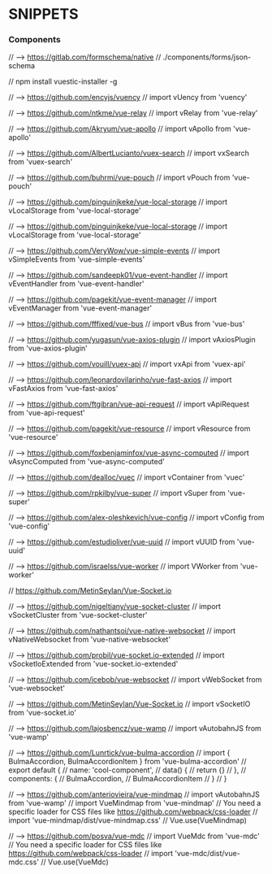 # SNIPPETS

### Components
// --> https://gitlab.com/formschema/native
// ./components/forms/json-schema

// npm install vuestic-installer -g

// --> https://github.com/encyjs/vuency
// import vUency from 'vuency'

// --> https://github.com/ntkme/vue-relay
// import vRelay from 'vue-relay'

// --> https://github.com/Akryum/vue-apollo
// import vApollo from 'vue-apollo'

// --> https://github.com/AlbertLucianto/vuex-search
// import vxSearch from 'vuex-search'

// --> https://github.com/buhrmi/vue-pouch
// import vPouch from 'vue-pouch'

// --> https://github.com/pinguinjkeke/vue-local-storage
// import vLocalStorage from 'vue-local-storage'

// --> https://github.com/pinguinjkeke/vue-local-storage
// import vLocalStorage from 'vue-local-storage'

// --> https://github.com/VeryWow/vue-simple-events
// import vSimpleEvents from 'vue-simple-events'

// --> https://github.com/sandeepk01/vue-event-handler
// import vEventHandler from 'vue-event-handler'

// --> https://github.com/pagekit/vue-event-manager
// import vEventManager from 'vue-event-manager'

// --> https://github.com/fffixed/vue-bus
// import vBus from 'vue-bus'

// --> https://github.com/yugasun/vue-axios-plugin
// import vAxiosPlugin from 'vue-axios-plugin'

// --> https://github.com/vouill/vuex-api
// import vxApi from 'vuex-api'

// --> https://github.com/leonardovilarinho/vue-fast-axios
// import vFastAxios from 'vue-fast-axios'

// --> https://github.com/ftgibran/vue-api-request
// import vApiRequest from 'vue-api-request'

// --> https://github.com/pagekit/vue-resource
// import vResource from 'vue-resource'

// --> https://github.com/foxbenjaminfox/vue-async-computed
// import vAsyncComputed from 'vue-async-computed'

// --> https://github.com/dealloc/vuec
// import vContainer from 'vuec'

// --> https://github.com/rpkilby/vue-super
// import vSuper from 'vue-super'

// --> https://github.com/alex-oleshkevich/vue-config
// import vConfig from 'vue-config'

// --> https://github.com/estudioliver/vue-uuid
// import vUUID from 'vue-uuid'

// --> https://github.com/israelss/vue-worker
// import VWorker from 'vue-worker'

// https://github.com/MetinSeylan/Vue-Socket.io

// --> https://github.com/nigeltiany/vue-socket-cluster
// import vSocketCluster from 'vue-socket-cluster'

// --> https://github.com/nathantsoi/vue-native-websocket
// import vNativeWebsocket from 'vue-native-websocket'

// --> https://github.com/probil/vue-socket.io-extended
// import vSocketIoExtended from 'vue-socket.io-extended'

// --> https://github.com/icebob/vue-websocket
// import vWebSocket from 'vue-websocket'

// --> https://github.com/MetinSeylan/Vue-Socket.io
// import vSocketIO from 'vue-socket.io'

// --> https://github.com/lajosbencz/vue-wamp
// import vAutobahnJS from 'vue-wamp'

// --> https://github.com/Lunrtick/vue-bulma-accordion
// import { BulmaAccordion, BulmaAccordionItem } from 'vue-bulma-accordion'
// export default {
//     name: 'cool-component',
//     data() {
//         return {}
//     },
//     components: {
//         BulmaAccordion,
//         BulmaAccordionItem
//     }
// }

// --> https://github.com/anteriovieira/vue-mindmap
// import vAutobahnJS from 'vue-wamp'
// import VueMindmap from 'vue-mindmap'
// You need a specific loader for CSS files like https://github.com/webpack/css-loader
// import 'vue-mindmap/dist/vue-mindmap.css'
// Vue.use(VueMindmap)

// --> https://github.com/posva/vue-mdc
// import VueMdc from 'vue-mdc'
// You need a specific loader for CSS files like https://github.com/webpack/css-loader
// import 'vue-mdc/dist/vue-mdc.css'
// Vue.use(VueMdc)